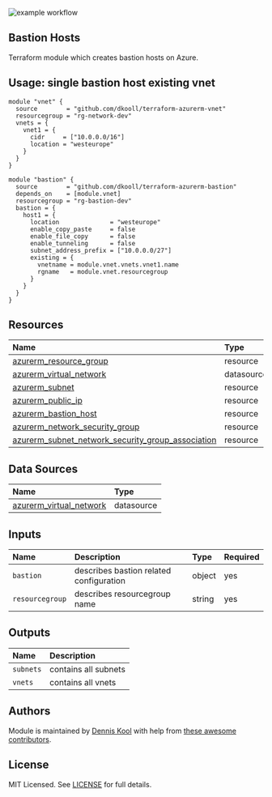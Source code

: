 ![example workflow](https://github.com/dkooll/terraform-azurerm-bastion/actions/workflows/validate.yml/badge.svg)

## Bastion Hosts

Terraform module which creates bastion hosts on Azure.

## Usage: single bastion host existing vnet

```hcl
module "vnet" {
  source        = "github.com/dkooll/terraform-azurerm-vnet"
  resourcegroup = "rg-network-dev"
  vnets = {
    vnet1 = {
      cidr     = ["10.0.0.0/16"]
      location = "westeurope"
    }
  }
}

module "bastion" {
  source        = "github.com/dkooll/terraform-azurerm-bastion"
  depends_on    = [module.vnet]
  resourcegroup = "rg-bastion-dev"
  bastion = {
    host1 = {
      location              = "westeurope"
      enable_copy_paste     = false
      enable_file_copy      = false
      enable_tunneling      = false
      subnet_address_prefix = ["10.0.0.0/27"]
      existing = {
        vnetname = module.vnet.vnets.vnet1.name
        rgname   = module.vnet.resourcegroup
      }
    }
  }
}
```

## Resources

| Name | Type |
| :-- | :-- |
| [azurerm_resource_group](https://registry.terraform.io/providers/hashicorp/azurerm/latest/docs/resources/resource_group) | resource |
| [azurerm_virtual_network]() | datasource |
| [azurerm_subnet]() | resource |
| [azurerm_public_ip]() | resource |
| [azurerm_bastion_host]() | resource |
| [azurerm_network_security_group]() | resource |
| [azurerm_subnet_network_security_group_association]() | resource |

## Data Sources

| Name | Type |
| :-- | :-- |
| [azurerm_virtual_network]() | datasource |

## Inputs

| Name | Description | Type | Required |
| :-- | :-- | :-- | :-- |
| `bastion` | describes bastion related configuration | object | yes |
| `resourcegroup` | describes resourcegroup name | string | yes |

## Outputs

| Name | Description |
| :-- | :-- |
| `subnets` | contains all subnets |
| `vnets` | contains all vnets |

## Authors

Module is maintained by [Dennis Kool](https://github.com/dkooll) with help from [these awesome contributors](https://github.com/dkooll/terraform-azurerm-bastion/graphs/contributors).

## License

MIT Licensed. See [LICENSE](https://github.com/dkooll/terraform-azurerm-bastion/tree/master/LICENSE) for full details.
